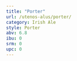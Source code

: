 ```yaml
---
title: "Porter"
url: /utenos-alus/porter/
category: Irish Ale
style: Porter
abv: 6.8
ibu: 0
srm: 0
upc: 0
---
```


